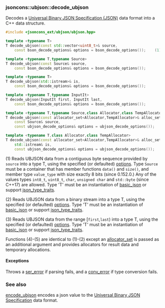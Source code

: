 ### jsoncons::ubjson::decode_ubjson

Decodes a [Universal Binary JSON Specification (JSON)](http://ubjson.org/) data format into a C++ data structure.

```cpp
#include <jsoncons_ext/ubjson/ubjson.hpp>

template <typename T>
T decode_ubjson(const std::vector<uint8_t>& source,
    const bson_decode_options& options = bson_decode_options());    (1) (until 0.152.0)

template <typename T,typename Source>
T decode_ubjson(const Source& source,
    const bson_decode_options& options = bson_decode_options());           (1) (since 0.152.0)

template <typename T>
T decode_ubjson(std::istream>& is,
    const bson_decode_options& options = bson_decode_options());           (2)

template <typename T,typename InputIt>
T decode_ubjson(InputIt first, InputIt last,
    const bson_decode_options& options = bson_decode_options());           (3)

template <typename T,typename Source,class Allocator,class TempAllocator>
T decode_ubjson(const allocator_set<Allocator,TempAllocator>& alloc_set,
    const Source& source,
    const ubjson_decode_options& options = ubjson_decode_options());       (4) (since 0.171.0)

template <typename T,class Allocator,class TempAllocator>
T decode_ubjson(const allocator_set<Allocator,TempAllocator>& alloc_set,
    std::istream& is,
    const ubjson_decode_options& options = ubjson_decode_options());       (5) (since 0.171.0)
```

(1) Reads UBJSON data from a contiguous byte sequence provided by `source` into a type T, using the specified (or defaulted) [options](ubjson_options.md). 
Type `Source` must be a container that has member functions `data()` and `size()`, 
and member type `value_type` with size exactly 8 bits (since 0.152.0.)
Any of the values types `int8_t`, `uint8_t`, `char`, `unsigned char` and `std::byte` (since C++17) are allowed.
Type 'T' must be an instantiation of [basic_json](../basic_json.md) 
or support [json_type_traits](../json_type_traits.md).  

(2) Reads UBJSON data from a binary stream into a type T, using the specified (or defaulted) [options](ubjson_options.md). 
Type 'T' must be an instantiation of [basic_json](../basic_json.md) 
or support [json_type_traits](../json_type_traits.md).

(3) Reads UBJSON data from the range [`first`,`last`) into a type T, using the specified (or defaulted) [options](ubjson_options.md). 
Type 'T' must be an instantiation of [basic_json](../basic_json.md) 
or support [json_type_traits](../json_type_traits.md).

Functions (4)-(5) are identical to (1)-(2) except an [allocator_set](../allocator_set.md) is passed as an additional argument and
provides allocators for result data and temporary allocations.

#### Exceptions

Throws a [ser_error](../ser_error.md) if parsing fails, and a [conv_error](conv_error.md) if type conversion fails.

### See also

[encode_ubjson](encode_ubjson.md) encodes a json value to the [Universal Binary JSON Specification](http://ubjson.org/) data format.


